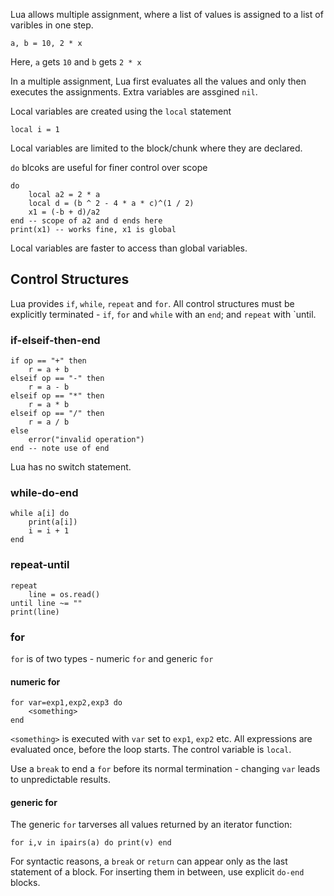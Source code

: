 Lua allows multiple assignment, where a list of values is assigned to a list of
varibles in one step.
```
a, b = 10, 2 * x
```
Here, `a` gets `10` and `b` gets `2 * x`

In a multiple assignment, Lua first evaluates all the values and only then
executes the assignments. Extra variables are assgined `nil`.

Local variables are created using the `local` statement
```
local i = 1
```

Local variables are limited to the block/chunk where they are declared.

`do` blcoks are useful for finer control over scope
```
do
	local a2 = 2 * a
	local d = (b ^ 2 - 4 * a * c)^(1 / 2)
	x1 = (-b + d)/a2
end -- scope of a2 and d ends here
print(x1) -- works fine, x1 is global
```
Local variables are faster to access than global variables.

## Control Structures
Lua provides `if`, `while`, `repeat` and `for`. All control structures must be
explicitly terminated - `if`, `for` and `while` with an `end`; and `repeat` with
`until.
### if-elseif-then-end
```
if op == "+" then
	r = a + b
elseif op == "-" then
	r = a - b
elseif op == "*" then
	r = a * b
elseif op == "/" then
	r = a / b
else
	error("invalid operation")
end -- note use of end
```
Lua has no switch statement.

### while-do-end
```
while a[i] do
	print(a[i])
	i = i + 1
end
```
### repeat-until
```
repeat
	line = os.read()
until line ~= ""
print(line)
```
### for
`for` is of two types - numeric `for` and generic `for`
#### numeric for
```
for var=exp1,exp2,exp3 do
	<something>
end
```
`<something>` is executed with `var` set to `exp1`, `exp2` etc.
All expressions are evaluated once, before the loop starts. The control variable
is `local`.

Use a `break` to end a `for` before its normal termination - changing `var`
leads to unpredictable results.

#### generic for
The generic `for` tarverses all values returned by an iterator function:
```
for i,v in ipairs(a) do print(v) end
```

For syntactic reasons, a `break` or `return` can appear only as the last
statement of a block. For inserting them in between, use explicit `do-end`
blocks.
